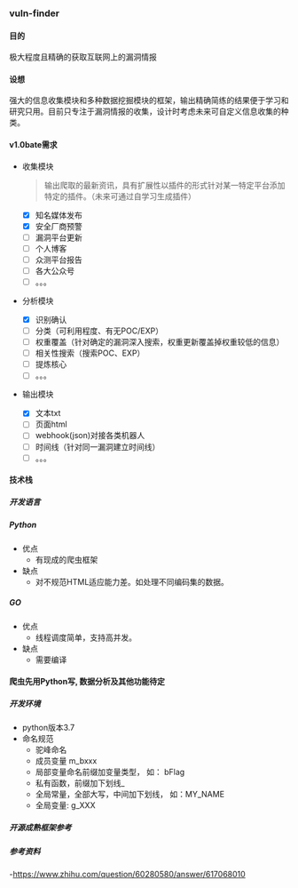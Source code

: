 ### vuln-finder

#### 目的

极大程度且精确的获取互联网上的漏洞情报

#### 设想

强大的信息收集模块和多种数据挖掘模块的框架，输出精确简练的结果便于学习和研究只用。目前只专注于漏洞情报的收集，设计时考虑未来可自定义信息收集的种类。

#### v1.0bate需求

- 收集模块
  
  > 输出爬取的最新资讯，具有扩展性以插件的形式针对某一特定平台添加特定的插件。（未来可通过自学习生成插件）
  
  - [x] 知名媒体发布
  - [x] 安全厂商预警
  - [ ] 漏洞平台更新
  - [ ] 个人博客
  - [ ] 众测平台报告
  - [ ] 各大公众号
  - [ ] 。。。
  
- 分析模块

  - [x] 识别确认
  - [ ] 分类（可利用程度、有无POC/EXP）
  - [ ] 权重覆盖（针对确定的漏洞深入搜索，权重更新覆盖掉权重较低的信息）
  - [ ] 相关性搜索（搜索POC、EXP）
  - [ ] 提炼核心
  - [ ] 。。。

- 输出模块

  - [x] 文本txt
  - [ ] 页面html
  - [ ] webhook(json)对接各类机器人
  - [ ] 时间线（针对同一漏洞建立时间线）
  - [ ] 。。。

#### 技术栈

##### 开发语言

##### Python

- 优点
  - 有现成的爬虫框架
- 缺点
  - 对不规范HTML适应能力差。如处理不同编码集的数据。

##### GO

- 优点
  - 线程调度简单，支持高并发。
- 缺点
  - 需要编译

#### 爬虫先用Python写, 数据分析及其他功能待定
##### 开发环境
- python版本3.7
- 命名规范
  - 驼峰命名 
  - 成员变量 m_bxxx
  - 局部变量命名前缀加变量类型， 如： bFlag
  - 私有函数，前缀加下划线_
  - 全局常量，全部大写，中间加下划线， 如：MY_NAME
  - 全局变量: g_XXX

##### 开源成熟框架参考

##### 参考资料
 -https://www.zhihu.com/question/60280580/answer/617068010 
